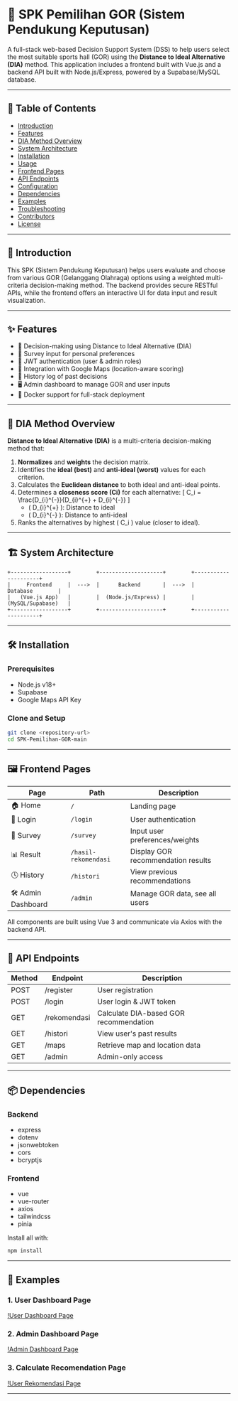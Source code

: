 # 🧠 SPK Pemilihan GOR (Sistem Pendukung Keputusan)

A full-stack web-based Decision Support System (DSS) to help users select the most suitable sports hall (GOR) using the **Distance to Ideal Alternative (DIA)** method. This application includes a frontend built with Vue.js and a backend API built with Node.js/Express, powered by a Supabase/MySQL database.

---

## 🧾 Table of Contents

- [Introduction](#introduction)
- [Features](#features)
- [DIA Method Overview](#dia-method-overview)
- [System Architecture](#system-architecture)
- [Installation](#installation)
- [Usage](#usage)
- [Frontend Pages](#frontend-pages)
- [API Endpoints](#api-endpoints)
- [Configuration](#configuration)
- [Dependencies](#dependencies)
- [Examples](#examples)
- [Troubleshooting](#troubleshooting)
- [Contributors](#contributors)
- [License](#license)

---

## 📌 Introduction

This SPK (Sistem Pendukung Keputusan) helps users evaluate and choose from various GOR (Gelanggang Olahraga) options using a weighted multi-criteria decision-making method. The backend provides secure RESTful APIs, while the frontend offers an interactive UI for data input and result visualization.

---

## ✨ Features

- 🧠 Decision-making using Distance to Ideal Alternative (DIA)
- 🧾 Survey input for personal preferences
- 🔐 JWT authentication (user & admin roles)
- 📍 Integration with Google Maps (location-aware scoring)
- 📝 History log of past decisions
- 🖥️ Admin dashboard to manage GOR and user inputs
- 🐳 Docker support for full-stack deployment

---

## 🧮 DIA Method Overview

**Distance to Ideal Alternative (DIA)** is a multi-criteria decision-making method that:

1. **Normalizes** and **weights** the decision matrix.
2. Identifies the **ideal (best)** and **anti-ideal (worst)** values for each criterion.
3. Calculates the **Euclidean distance** to both ideal and anti-ideal points.
4. Determines a **closeness score (Ci)** for each alternative:
   \[
   C_i = \frac{D_{i}^{-}}{D_{i}^{+} + D_{i}^{-}}
   \]
   - \( D_{i}^{+} \): Distance to ideal
   - \( D_{i}^{-} \): Distance to anti-ideal
5. Ranks the alternatives by highest \( C_i \) value (closer to ideal).

---

## 🏗️ System Architecture

```
+------------------+        +--------------------+        +---------------------+
|     Frontend     |  --->  |      Backend       |  --->  |     Database        |
|   (Vue.js App)   |        |  (Node.js/Express) |        |  (MySQL/Supabase)   |
+------------------+        +--------------------+        +---------------------+
```

---

## 🛠️ Installation

### Prerequisites

- Node.js v18+
- Supabase 
- Google Maps API Key

### Clone and Setup

```bash
git clone <repository-url>
cd SPK-Pemilihan-GOR-main
```

---

## 🖼️ Frontend Pages

| Page                 | Path                  | Description                          |
|----------------------|------------------------|--------------------------------------|
| 🏠 Home              | `/`                    | Landing page                         |
| 🔑 Login             | `/login`               | User authentication                  |
| 📝 Survey            | `/survey`              | Input user preferences/weights       |
| 📊 Result            | `/hasil-rekomendasi`   | Display GOR recommendation results   |
| 🕓 History           | `/histori`             | View previous recommendations        |
| 🛠️ Admin Dashboard  | `/admin`               | Manage GOR data, see all users       |

All components are built using Vue 3 and communicate via Axios with the backend API.

---

## 📡 API Endpoints

| Method | Endpoint         | Description                              |
|--------|------------------|------------------------------------------|
| POST   | /register         | User registration                        |
| POST   | /login            | User login & JWT token                   |
| GET    | /rekomendasi      | Calculate DIA-based GOR recommendation   |
| GET    | /histori          | View user's past results                 |
| GET    | /maps             | Retrieve map and location data           |
| GET    | /admin            | Admin-only access                        |

---

## 📦 Dependencies

### Backend

- express
- dotenv
- jsonwebtoken
- cors
- bcryptjs

### Frontend

- vue
- vue-router
- axios
- tailwindcss
- pinia

Install all with:

```bash
npm install
```

---

## 🧪 Examples

### 1. User Dashboard Page

[!User Dashboard Page](./assets/UserDashboard.png)

### 2. Admin Dashboard Page

[!Admin Dashboard Page](./assets/AdminDashboard.png)

### 3. Calculate Recomendation Page

[!User Rekomendasi Page](./assets/Rekomendasi.png)

---
